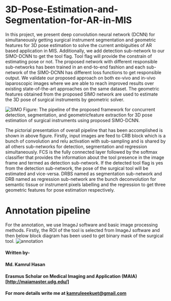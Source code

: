 # 3D-Pose-Estimation-and-Segmentation-for-AR-in-MIS
In this project, we present deep convolution neural network (DCNN) for simultaneously getting surgical instrument segmentation and geometric features for 3D pose estimation to solve the current ambiguities of AR based application in MIS. Additionally, we add detection sub-network to our SIMO-DCNN to get the tool flag. Tool flag will provide the constrain of estimating pose or not. The proposed network with different responsible sub-networks has been trained in an end-to-end fashion and each sub-network of the SIMO-DCNN has different loss functions to get responsible output.  We validate our proposed approach on both ex-vivo and in-vivo laparoscopic images where we are able to reach improved results over existing state-of-the-art approaches on the same dataset. The geometric features obtained from the proposed SIMO network are used to estimate the 3D pose of surgical instruments by geometric solver. <br>

![SIMO](https://user-images.githubusercontent.com/32570071/57452942-597ae380-7265-11e9-97f9-a26f5eff407f.png)
Figure: The pipeline of the proposed framework for concurrent detection, segmentation, and geometricfeature extraction for 3D pose estimation of surgical instruments using proposed SIMO-DCNN.

The pictorial presentation of overall pipeline that has been accomplished is shown in above figure.  Firstly, input images are feed to CRB block which is a bunch of convolution  and relu activation  with  sub-sampling  and  is  shared  by  all  others  sub-networks for detection, segmentation and regression simultaneously.  FCS is the fully connected layer followed by the softmax classifier that provides the information about the tool presence in the image frame and termed as detection sub-network. If the detected tool flag is yes from the detection sub-network, the pose of the surgical tool will be estimated and vice-versa. DRBS named as segmentation sub-network and DRB named as regression sub-network are the bunch deconvolution for semantic tissue or instrument pixels labelling and the regression to get three geometric features for pose estimation respectively.  

# Annotation pipeline
For the annotation, we use ImageJ software and basic image processing methods. Firstly, the ROI of the tool is selected from ImageJ software and then below block diagram has been used to get binary mask of the surgical tool. 
![annotation](https://user-images.githubusercontent.com/32570071/58098941-dc435d00-7bda-11e9-8845-1f16a9945198.JPG)

#### Written by-
#### Md. Kamrul Hasan 
#### Erasmus Scholar on Medical Imaging and Application (MAIA) [http://maiamaster.udg.edu/]
#### For more details write me at kamruleeekuet@gmail.com
